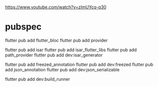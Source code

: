 https://www.youtube.com/watch?v=zImUYcq-q30

# pubspec

flutter pub add flutter_bloc
flutter pub add provider

flutter pub add isar
flutter pub add isar_flutter_libs
flutter pub add path_provider
flutter pub add dev:isar_generator

flutter pub add freezed_annotation
flutter pub add dev:freezed
flutter pub add json_annotation
flutter pub add dev:json_serializable

flutter pub add dev:build_runner
